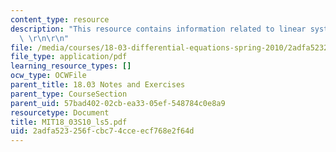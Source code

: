 ```yaml
---
content_type: resource
description: "This resource contains information related to linear systems of ODE's.\
  \ \r\n\r\n"
file: /media/courses/18-03-differential-equations-spring-2010/2adfa523256fcbc74cceecf768e2f64d_MIT18_03S10_ls5.pdf
file_type: application/pdf
learning_resource_types: []
ocw_type: OCWFile
parent_title: 18.03 Notes and Exercises
parent_type: CourseSection
parent_uid: 57bad402-02cb-ea33-05ef-548784c0e8a9
resourcetype: Document
title: MIT18_03S10_ls5.pdf
uid: 2adfa523-256f-cbc7-4cce-ecf768e2f64d
---
```

